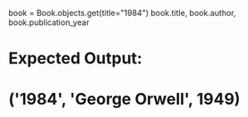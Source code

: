 book = Book.objects.get(title="1984")
book.title, book.author, book.publication_year
# Expected Output:
# ('1984', 'George Orwell', 1949)

